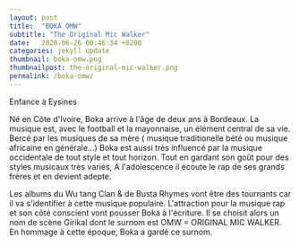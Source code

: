 ```yaml
---
layout: post
title:  "BOKA OMW"
subtitle: "The Original Mic Walker"
date:   2020-06-26 00:46:34 +0200
categories: jekyll update
thumbnail: boka-omw.png
thumbnailpost: the-original-mic-walker.png
permalink: /boka-omw/
---
```

Enfance à Eysines

Né en Côte d'Ivoire, Boka arrive à l'âge de deux ans à Bordeaux.
La musique est, avec le football et la mayonnaise, un élément central de sa vie.
Bercé par les musiques de sa mère ( musique traditionelle bété ou musique africaine en générale...)
Boka est aussi très influencé par la musique occidentale de tout style et tout horizon.
Tout en gardant son goût pour des styles musicaux très variés, A l'adolescence il écoute le rap de ses grands frères et en devient adepte.

Les albums du Wu tang Clan & de Busta Rhymes vont être des tournants car il va s'identifier à cette musique populaire. L'attraction pour la musique rap et son côté conscient vont pousser Boka à l'écriture.
Il se choisit alors un nom de scène Girikal dont le surnom est OMW = ORIGINAL MIC WALKER.
En hommage à cette époque, Boka a gardé ce surnom.
